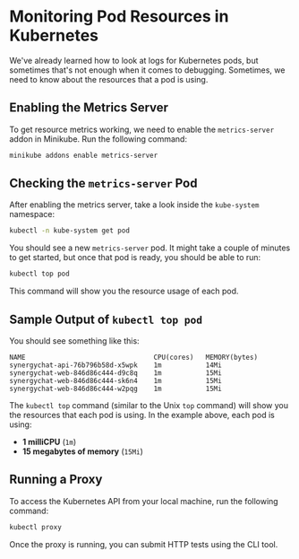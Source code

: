 # Monitoring Pod Resources in Kubernetes

We've already learned how to look at logs for Kubernetes pods, but sometimes that's not enough when it comes to debugging. Sometimes, we need to know about the resources that a pod is using.

## Enabling the Metrics Server

To get resource metrics working, we need to enable the `metrics-server` addon in Minikube. Run the following command:

```bash
minikube addons enable metrics-server
```

## Checking the `metrics-server` Pod

After enabling the metrics server, take a look inside the `kube-system` namespace:

```bash
kubectl -n kube-system get pod
```

You should see a new `metrics-server` pod. It might take a couple of minutes to get started, but once that pod is ready, you should be able to run:

```bash
kubectl top pod
```

This command will show you the resource usage of each pod.

## Sample Output of `kubectl top pod`

You should see something like this:

```plaintext
NAME                                CPU(cores)   MEMORY(bytes)
synergychat-api-76b796b58d-x5wpk    1m           14Mi
synergychat-web-846d86c444-d9c8q    1m           15Mi
synergychat-web-846d86c444-sk6n4    1m           15Mi
synergychat-web-846d86c444-w2pqg    1m           15Mi
```

The `kubectl top` command (similar to the Unix `top` command) will show you the resources that each pod is using. In the example above, each pod is using:

- **1 milliCPU** (`1m`)
- **15 megabytes of memory** (`15Mi`)

## Running a Proxy

To access the Kubernetes API from your local machine, run the following command:

```bash
kubectl proxy
```

Once the proxy is running, you can submit HTTP tests using the CLI tool.

```

```
